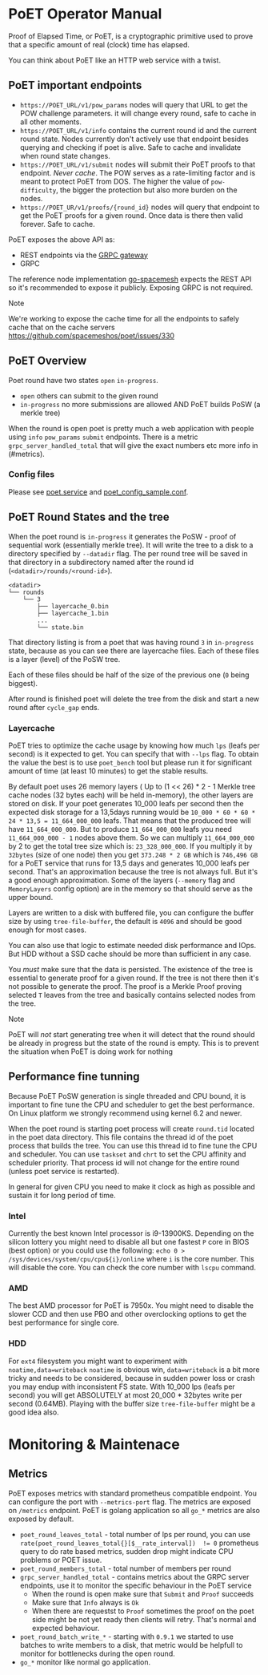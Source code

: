 # PoET Operator Manual

Proof of Elapsed Time, or PoET, is a cryptographic primitive used to prove that a specific amount of real (clock) time has elapsed.

You can think about PoET like an HTTP web service with a twist.

## PoET important endpoints

* `https://POET_URL/v1/pow_params`
    nodes will query that URL to get the POW challenge parameters.
    it will change every round, safe to cache in all other moments.
* `https://POET_URL/v1/info`
    contains the current round id and the current round state. Nodes currently don't actively use that endpoint besides querying and checking if poet is alive. Safe to cache and invalidate when round state changes.
* `https://POET_URL/v1/submit`
    nodes will submit their PoET proofs to that endpoint. *Never cache*. The POW serves as a rate-limiting factor and is meant to protect PoET from DOS.
    The higher the value of `pow-difficulty`, the bigger the protection but also more burden on the nodes.
* `https://POET_UR/v1/proofs/{round_id}`
    nodes will query that endpoint to get the PoET proofs for a given round. Once data is there then valid forever. Safe to cache.

PoET exposes the above API as:
- REST endpoints via the [GRPC gateway](https://github.com/grpc-ecosystem/grpc-gateway)
- GRPC

The reference node implementation [go-spacemesh](https://github.com/spacemeshos/go-spacemesh) expects the REST API so it's recommended to expose it publicly. Exposing GRPC is not required.

> [!NOTE]  
> We're working to expose the cache time for all the endpoints to safely cache that on the cache servers https://github.com/spacemeshos/poet/issues/330

## PoET Overview
Poet round have two states `open` `in-progress`.
* `open` others can submit to the given round
* `in-progress` no more submissions are allowed AND PoET builds PoSW (a merkle tree)

When the round is open poet is pretty much a web application with people using `info` `pow_params` `submit` endpoints. There is a metric `grpc_server_handled_total` that will give the exact numbers etc more info in (#metrics).

### Config files

Please see [poet.service](./poet.service) and [poet_config_sample.conf](./poet_config_sample.conf).


## PoET Round States and the tree

When the poet round is `in-progress` it generates the PoSW - proof of sequential work (essentially merkle tree). It will write the tree to a disk to a directory specified by `--datadir` flag. The per round tree will be saved in that directory in a subdirectory named after the round id (`<datadir>/rounds/<round-id>`).

```.
<datadir>
└── rounds
    └── 3
        ├── layercache_0.bin
        ├── layercache_1.bin
        ...
        └── state.bin
```

That directory listing is from a poet that was having round `3` in `in-progress` state, because as you can see there are layercache files. Each of these files is a layer (level) of the PoSW tree.

Each of these files should be half of the size of the previous one (`0` being biggest).


After round is finished poet will delete the tree from the disk and start a new round after `cycle_gap` ends.

### Layercache

PoET tries to optimize the cache usage by knowing how much `lps` (leafs per second) is it expected to get. You can specify that with `--lps` flag. To obtain the value the best is to use `poet_bench` tool but please run it for significant amount of time (at least 10 minutes) to get the stable results.

By default poet uses 26 memory layers ( Up to (1 << 26) * 2 - 1 Merkle tree cache nodes (32 bytes each) will be held in-memory), the other layers are stored on disk. If your poet generates 10_000 leafs per second then the expected disk storage for a 13,5days running would be `10_000 * 60 * 60 * 24 * 13,5 = 11_664_000_000` leafs. That means that the produced tree will have `11_664_000_000`. But to produce `11_664_000_000` leafs you need `11_664_000_000 - 1` nodes above them. So we can multiply `11_664_000_000` by 2 to get the total tree size which is: `23_328_000_000`. If you multiply it by `32bytes` (size of one node) then you get `373.248 * 2 GB` which is `746,496 GB` for a PoET service that runs for 13,5 days and generates 10_000 leafs per second. That's an approximation because the tree is not always full. But it's a good enough approximation. Some of the layers (`--memory` flag and `MemoryLayers` config option) are in the memory so that should serve as the upper bound.

Layers are written to a disk with buffered file, you can configure the buffer size by using `tree-file-buffer`, the default is `4096` and should be good enough for most cases.

You can also use that logic to estimate needed disk performance and IOps. But HDD without a SSD cache should be more than sufficient in any case.

You *must* make sure that the data is persisted. The existence of the tree is essential to generate proof for a given round. If the tree is not there then it's not possible to generate the proof. The proof is a Merkle Proof proving selected `T` leaves from the tree and basically contains selected nodes from the tree.

> [!NOTE]  
> PoET will *not* start generating tree when it will detect that the round should be already in progress but the state of the round is empty. This is to prevent the situation when PoET is doing work for nothing

## Performance fine tunning

Because PoET PoSW generation is single threaded and CPU bound, it is important to fine tune the CPU and scheduler to get the best performance. On Linux platform we strongly recommend using kernel 6.2 and newer.

When the poet round is starting poet process will create `round.tid` located in the poet data directory. This file contains the thread id of the poet process that builds the tree. You can use this thread id to fine tune the CPU and scheduler. You can use `taskset` and `chrt` to set the CPU affinity and scheduler priority. That process id will not change for the entire round (unless poet service is restarted).

In general for given CPU you need to make it clock as high as possible and sustain it for long period of time.

### Intel

Currently the best known Intel processor is i9-13900KS. Depending on the silicon lottery you might need to disable all but one fastest `P` core in BIOS (best option) or you could use the following:
`echo 0 > /sys/devices/system/cpu/cpu${i}/online` where `i` is the core number. This will disable the core. You can check the core number with `lscpu` command.

### AMD

The best AMD processor for PoET is 7950x. You might need to disable the slower CCD and then use PBO and other overclocking options to get the best performance for single core.

### HDD

For `ext4` filesystem you might want to experiment with `noatime,data=writeback` `noatime` is obvious win, `data=writeback` is a bit more tricky and needs to be considered, because in sudden power loss or crash you may endup with inconsistent FS state.
With 10_000 lps (leafs per second) you will get ABSOLUTELY at most 20_000 * 32bytes write per second (0.64MB).
Playing with the buffer size `tree-file-buffer` might be a good idea also.


# Monitoring & Maintenace

## Metrics

PoET exposes metrics with standard prometheus compatible endpoint. You can configure the port with `--metrics-port` flag. The metrics are exposed on `/metrics` endpoint. PoET is golang application so all `go_*` metrics are also exposed by default.

* `poet_round_leaves_total` - total number of lps per round, you can use `rate(poet_round_leaves_total{}[$__rate_interval])  != 0` prometheus query to do rate based metrics, sudden drop might indicate CPU problems or POET issue.
* `poet_round_members_total` - total number of members per round
* `grpc_server_handled_total` - contains metrics about the GRPC server endpoints, use it to monitor the specific behaviour in the PoET service
    * When the round is open make sure that `Submit` and `Proof` succeeds
    * Make sure that `Info` always is `Ok`
    * When there are requestst to `Proof` sometimes the proof on the poet side might be not yet ready then clients will retry. That's normal and expected behaviour.
* `poet_round_batch_write_*` - starting with `0.9.1` we started to use batches to write members to a disk, that metric would be helpfull to monitor for bottlenecks during the open round.
* `go_*` monitor like normal go application.
